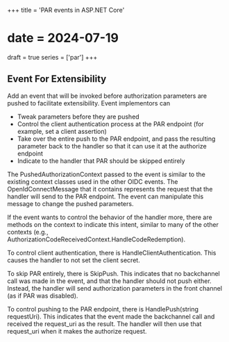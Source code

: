 +++
title = 'PAR events in ASP.NET Core'
# date = 2024-07-19
draft = true
series = ['par']
+++

## Event For Extensibility

Add an event that will be invoked before authorization parameters are pushed to facilitate extensibility. Event implementors can

- Tweak parameters before they are pushed
- Control the client authentication process at the PAR endpoint (for example, set a client assertion)
- Take over the entire push to the PAR endpoint, and pass the resulting parameter back to the handler so that it can use it at the authorize endpoint
- Indicate to the handler that PAR should be skipped entirely


The PushedAuthorizationContext passed to the event is similar to the existing context classes used in the other OIDC events. The OpenIdConnectMessage that it contains represents the request that the handler will send to the PAR endpoint. The event can manipulate this message to change the pushed parameters.

If the event wants to control the behavior of the handler more, there are methods on the context to indicate this intent, similar to many of the other contexts (e.g., AuthorizationCodeReceivedContext.HandleCodeRedemption).

To control client authentication, there is HandleClientAuthentication. This causes the handler to not set the client secret.

To skip PAR entirely, there is SkipPush. This indicates that no backchannel call was made in the event, and that the handler should not push either. Instead, the handler will send authorization parameters in the front channel (as if PAR was disabled).

To control pushing to the PAR endpoint, there is HandlePush(string requestUri). This indicates that the event made the backchannel call and received the request_uri as the result. The handler will then use that request_uri when it makes the authorize request.
